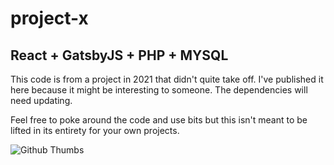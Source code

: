 # project-x
## React + GatsbyJS + PHP + MYSQL

This code is from a project in 2021 that didn't quite take off. I've published it here because it might be interesting to someone. The dependencies will need updating.  

Feel free to poke around the code and use bits but this isn't meant to be lifted in its entirety for your own projects.
 
![Github Thumbs](https://user-images.githubusercontent.com/60509953/197403443-da4cc14a-02b8-414c-b2ab-462a9420889a.jpg)

